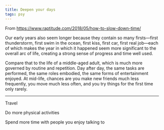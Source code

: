 ```yaml
---
title: Deepen your days
tags: psy
---
```


From <https://www.raptitude.com/2018/05/how-to-slow-down-time/>

Our early years also seem longer because they contain so many firsts—first thunderstorm, first swim in the ocean, first kiss, first car, first real job—each of which makes the year in which it happened seem more significant to the overall arc of life, creating a strong sense of progress and time well used.

Compare that to the life of a middle-aged adult, which is much more governed by routine and repetition. Day after day, the same tasks are performed, the same roles embodied, the same forms of entertainment enjoyed. At mid-life, chances are you make new friends much less frequently, you move much less often, and you try things for the first time only rarely.

---

Travel 

Do more physical activities

Spend more time with people you enjoy talking to



